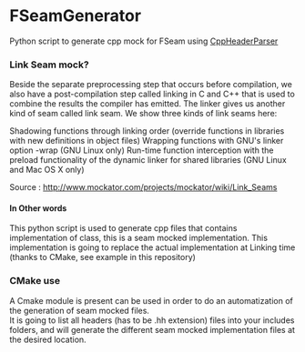 # FSeamGenerator
Python script to generate cpp mock for FSeam using [CppHeaderParser](https://pypi.python.org/pypi/CppHeaderParser/)

### Link Seam mock?
Beside the separate preprocessing step that occurs before compilation, we also have a post-compilation step called linking in C and C++ that is used to combine the results the compiler has emitted. The
linker gives us another kind of seam called link seam. We show three kinds of link seams here:

Shadowing functions through linking order (override functions in libraries with new definitions in object files)
Wrapping functions with GNU's linker option -wrap (GNU Linux only)
Run-time function interception with the preload functionality of the dynamic linker for shared libraries (GNU Linux and Mac OS X only)  
  
Source : http://www.mockator.com/projects/mockator/wiki/Link_Seams

#### In Other words
This python script is used to generate cpp files that contains implementation of class, this is a seam mocked implementation. This implementation is going to replace the actual implementation at Linking time (thanks to CMake, see example in this repository)

### CMake use
A Cmake module is present can be used in order to do an automatization of the generation of seam mocked files.  
It is going to list all headers (has to be .hh extension) files into your includes folders, and will generate the different seam mocked implementation files at the desired location.